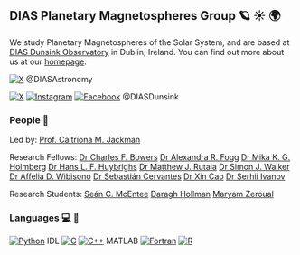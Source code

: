 ## DIAS Planetary Magnetospheres Group :ringed_planet: :sunny: :earth_africa:
We study Planetary Magnetospheres of the Solar System, and are based at [DIAS Dunsink Observatory](https://www.dunsink.dias.ie/) in Dublin, Ireland.
You can find out more about us at our [homepage](https://www.dias.ie/cosmicphysics/astrophysics/astro-research/astro-planetary-magnetospheres/).

[![X](https://img.shields.io/badge/X-%23000000.svg?logo=X&logoColor=white)](https://x.com/DIASAstronomy) @DIASAstronomy

[![X](https://img.shields.io/badge/X-%23000000.svg?logo=X&logoColor=white)](https://x.com/DIASDunsink)
[![Instagram](https://img.shields.io/badge/Instagram-%23E4405F.svg?logo=Instagram&logoColor=white)](https://www.instagram.com/diasdunsink/)
[![Facebook](https://img.shields.io/badge/Facebook-%231877F2.svg?logo=Facebook&logoColor=white)](https://www.facebook.com/DIASDunsink) @DIASDunsink

### People :wave:
Led by: 
[Prof. Caitríona M. Jackman](https://github.com/caitrionajackman)

Research Fellows: 
[Dr Charles F. Bowers](https://github.com/bowersch3)
[Dr Alexandra R. Fogg](https://github.com/arfogg)
[Dr Mika K. G. Holmberg](https://github.com/MikaKGH)
[Dr Hans L. F. Huybrighs](https://github.com/HansHuybrighs)
[Dr Matthew J. Rutala](https://github.com/mjrutala)
[Dr Simon J. Walker](https://github.com/08walkersj)
[Dr Affelia D. Wibisono](https://github.com/AffeliaW)
[Dr Sebastián Cervantes](https://github.com/scervantes90)
[Dr Xin Cao](https://github.com/tiger2017)
[Dr Serhii Ivanov](https://github.com/smivanov87)

Research Students:
[Seán C. McEntee](https://github.com/SeanMcEntee)
[Daragh Hollman](https://github.com/daraghhollman)
[Maryam Zeroual](https://github.com/mz-18)

### Languages :computer: :snake:
[![Python](https://img.shields.io/badge/Python-3776AB?logo=python&logoColor=fff)](#)
IDL
[![C](https://img.shields.io/badge/C-00599C?logo=c&logoColor=white)](#)
[![C++](https://img.shields.io/badge/C++-%2300599C.svg?logo=c%2B%2B&logoColor=white)](#)
MATLAB
[![Fortran](https://img.shields.io/badge/Fortran-734F96?logo=fortran&logoColor=fff)](#)
[![R](https://img.shields.io/badge/R-%23276DC3.svg?logo=r&logoColor=white)](#)
